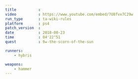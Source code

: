 ```yaml
---
title          :
video          : https://www.youtube.com/embed/7U8fvx7C29w
run_type       : ta-wiki-rules
platform       : ps4
patch_version  : 
date           : 2018-08-23
time           : 04'22"51
quest          : 9★-the-scorn-of-the-sun

runners:
    - hybris

weapons:
    - hammer
---
```

